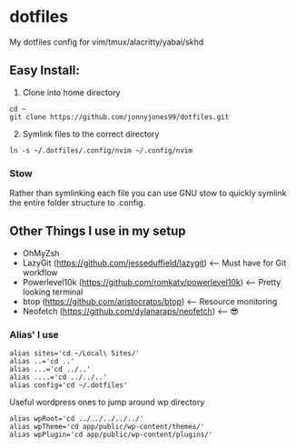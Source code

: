 # dotfiles
 My dotfiles config for vim/tmux/alacritty/yabai/skhd

## Easy Install:

1) Clone into home directory
```
cd ~
git clone https://github.com/jonnyjones99/dotfiles.git
```

2) Symlink files to the correct directory
```
ln -s ~/.dotfiles/.config/nvim ~/.config/nvim
```

### Stow
Rather than symlinking each file you can use GNU stow to quickly symlink the entire folder structure to .config.


## Other Things I use in my setup
- OhMyZsh
- LazyGit (https://github.com/jesseduffield/lazygit)         <-- Must have for Git workflow 
- Powerlevel10k (https://github.com/romkatv/powerlevel10k)   <-- Pretty looking terminal
- btop (https://github.com/aristocratos/btop)                <-- Resource monitoring
- Neofetch (https://github.com/dylanaraps/neofetch)          <-- :sunglasses:


### Alias' I use
```
alias sites='cd ~/Local\ Sites/'
alias ..='cd ..'
alias ...='cd ../..'
alias ....='cd ../../..'
alias config='cd ~/.dotfiles'
```

Useful wordpress ones to jump around wp directory
```
alias wpRoot='cd ../../../../../'
alias wpTheme='cd app/public/wp-content/themes/'
alias wpPlugin='cd app/public/wp-content/plugins/'
```
